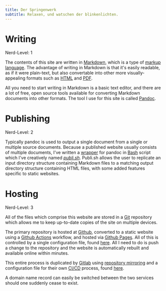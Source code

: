 ```yaml
---
title: Der Springenwerk
subtitle: Relaxen, und watschen der blinkenlichten.
---
```


# Writing
Nerd-Level: 1

The contents of this site are written in [Markdown](https://daringfireball.net/projects/markdown/), which is a type of [markup language](https://en.wikipedia.org/wiki/Markup_language). The advantage of writing in Markdown is that it's easily readable, as if it were plain-text, but also convertable into other more visually-appealing formats such as [HTML](https://en.wikipedia.org/wiki/HTML) and [PDF](https://en.wikipedia.org/wiki/PDF).

All you need to start writing in Markdown is a basic text editor, and there are a lot of free, open source tools available for converting Markdown documents into other formats. The tool I use for this site is called [Pandoc](https://pandoc.org).

# Publishing
Nerd-Level: 2

Typically pandoc is used to output a single document from a single or multiple source documents. Because a published website usually consists of multiple documents, I've written a [wrapper](https://en.wikipedia.org/wiki/Wrapper_function) for pandoc in [Bash](https://en.wikipedia.org/wiki/Bash_(Unix_shell)) script which I've creatively named *[publi.sh](https://github.com/jeremy-rm/publi-sh)*. Publi.sh allows the user to replicate an input directory structure containing Markdown files to a matching output directory structure containing HTML files, with some added features specific to static websites.

# Hosting
Nerd-Level: 3

All of the files which comprise this website are stored in a [Git](https://en.wikipedia.org/wiki/Git) repository which allows me to keep up-to-date copies of the site on multiple devices.

The primary repository is hosted at [Github](https://www.github.com/jeremy-rm/jeremy-rm.github.io), converted to a static website using a [Github Actions](https://docs.github.com/en/actions) workflow, and hosted via [Github Pages](https://pages.github.com/). All of this is controlled by a single configuration file, found [here](https://raw.githubusercontent.com/jeremy-rm/jeremy-rm.github.io/main/.github/workflows/github-ci.yml). All I need to do is push a change to the repository and the website is automatically rebuilt and available online within minutes.

This entire process is duplicated by [Gitlab](https://www.gitlab.com/jeremy-rm/jeremy-rm.gitlab.io) using [repository mirroring](https://docs.gitlab.com/ee/user/project/repository/repository_mirroring.html) and a configuration file for their own [CI/CD](https://docs.gitlab.com/ee/ci/) process, found [here](https://gitlab.com/jeremy-rm/jeremy-rm.gitlab.io/-/raw/main/.gitlab/workflows/gitlab-ci.yml).

A domain name record can easily be switched between the two services should one suddenly cease to exist.